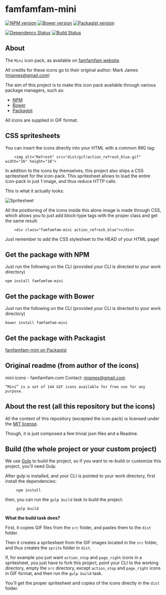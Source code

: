 famfamfam-mini
===============


[![NPM version](https://img.shields.io/npm/v/famfamfam-mini.svg)](https://www.npmjs.org/package/famfamfam-mini)
[![Bower version](https://img.shields.io/bower/v/famfamfam-mini.svg)](http://bower.io/search/?q=famfamfam-mini)
[![Packagist version](https://img.shields.io/packagist/v/t1st3/famfamfam-mini.svg)](https://packagist.org/packages/t1st3/famfamfam-mini)


[![Dependency Status](https://img.shields.io/david/dev/T1st3/famfamfam-mini.svg)](https://david-dm.org/t1st3/famfamfam-mini)
[![Build Status](https://img.shields.io/travis/T1st3/famfamfam-mini.svg)](https://travis-ci.org/T1st3/famfamfam-mini)




About
----------

The `Mini` icon pack, as available on [famfamfam website](http://www.famfamfam.com/lab/icons/mini/).

All credits for these icons go to their original author: Mark James (mjames@gmail.com)

The aim of this project is to make this icon pack available through various package managers, such as:

- [NPM](https://npmjs.org)
- [Bower](http://bower.io)
- [Packagist](https://packagist.org)


All icons are supplied in GIF format.


CSS spritesheets
----------

You can insert the icons directly into your HTML with a common IMG tag:

```
    <img alt="Refresh" src="dist/gif/action_refresh_blue.gif" width="16" height="16">
```


In addition to the icons by themselves, this project also ships a CSS spritesheet for the icon-pack. This spritesheet allows to load the entire icon-pack in just 1 image, and thus reduce HTTP calls.

This is what it actually looks:

![Spritesheet](https://raw.githubusercontent.com/T1st3/famfamfam-mini/master/dist/sprite/famfamfam-mini.png)


All the positioning of the icons inside this alone image is made through CSS, which allows you to just add block-type tags with the proper class and get the same result:

```
    <div class="famfamfam-mini action_refresh_blue"></div>
```

Just remember to add the CSS stylesheet to the HEAD of your HTML page!



Get the package with NPM
----------

Just run the following on the CLI (provided your CLI is directed to your work directory)

```
npm install famfamfam-mini
```



Get the package with Bower
----------

Just run the following on the CLI (provided your CLI is directed to your work directory)

```
bower install famfamfam-mini
```


Get the package with Packagist
----------

[famfamfam-mini on Packagist](https://packagist.org/packages/t1st3/famfamfam-mini)







Original readme (from author of the icons)
----------

mini icons - famfamfam.com
Contact: mjames@gmail.com


```
“Mini” is a set of 144 GIF icons available for free use for any purpose.
```



About the rest (all this repository but the icons)
----------

All the content of this repository (excepted the icon pack) 
is licensed under the [MIT license](http://opensource.org/licenses/MIT).

Though, it is just composed a few trivial json files and a Readme.




Build (the whole project or your custom project)
----------


We use [Gulp](http://gulpjs.com/) to build the project, so if you want to re-build or customize this project, you'll need Gulp.

After gulp is installed, and your CLI is pointed to your work directory, first install the dependencies:

```
     npm install
```


then, you can run the `gulp build` task to build the project:


```
     gulp build
```




**What the build task does?**

First, it copies GIF files from the `src` folder, and pastes them to the `dist` folder.

Then it creates a spritesheet from the GIF images located in the `src` folder, and thus creates the `sprite` folder in `dist`.

If, for example you just want `action_stop` and `page_right` icons in a spritesheet, you just have to fork this project, point your CLI to the working directory, 
empty the `src` directory, except `action_stop` and `page_right` icons in GIF format, and then run the `gulp build` task.

You'll get the proper spritesheet and copies of the icons directly in the `dist` folder.




